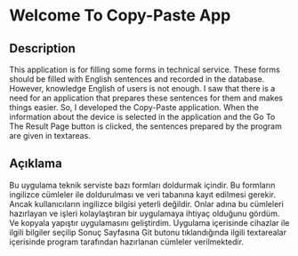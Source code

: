 # Welcome To Copy-Paste App

## Description

This application is for filling some forms in technical service. These forms should be filled with English sentences and recorded in the database. However, knowledge English of users is not enough. I saw that there is a need for an application that prepares these sentences for them and makes things easier. So, I developed the Copy-Paste application. When the information about the device is selected in the application and the Go To The Result Page button is clicked, the sentences prepared by the program are given in textareas.

## Açıklama
Bu uygulama teknik serviste bazı formları doldurmak içindir. Bu formların ingilizce cümleler ile doldurulması ve veri tabanına kayıt edilmesi gerekir. Ancak kullanıcıların ingilizce bilgisi yeterli değildir. Onlar adına bu cümleleri hazırlayan ve işleri kolaylaştıran bir uygulamaya ihtiyaç olduğunu gördüm. Ve kopyala yapıştır uygulamasını geliştirdim. Uygulama içerisinde cihazlar ile ilgili bilgiler seçilip Sonuç Sayfasına Git butonu tıklandığında ilgili textarealar içerisinde program tarafından hazırlanan cümleler verilmektedir. 